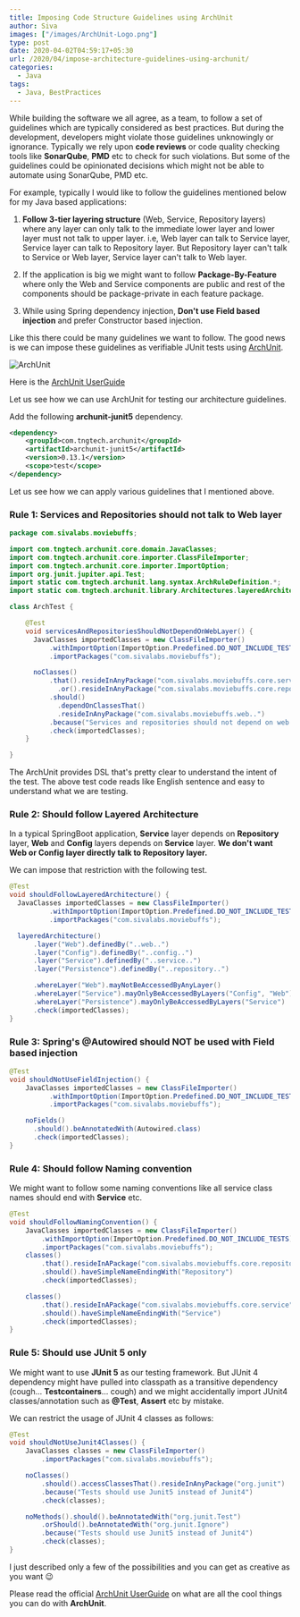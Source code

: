 ```yaml
---
title: Imposing Code Structure Guidelines using ArchUnit
author: Siva
images: ["/images/ArchUnit-Logo.png"]
type: post
date: 2020-04-02T04:59:17+05:30
url: /2020/04/impose-architecture-guidelines-using-archunit/
categories:
  - Java
tags:
  - Java, BestPractices
---
```

While building the software we all agree, as a team, to follow a set of guidelines which are typically considered as best practices.
But during the development, developers might violate those guidelines unknowingly or ignorance.
Typically we rely upon **code reviews** or code quality checking tools like **SonarQube**, **PMD** etc to check for such violations.
But some of the guidelines could be opinionated decisions which might not be able to automate using SonarQube, PMD etc.

For example, typically I would like to follow the guidelines mentioned below for my Java based applications:

1. **Follow 3-tier layering structure** (Web, Service, Repository layers) where any layer can only talk to the immediate lower layer and lower layer must not talk to upper layer.
   i.e, Web layer can talk to Service layer, Service layer can talk to Repository layer. But Repository layer can't talk to Service or Web layer, Service layer can't talk to Web layer.

2. If the application is big we might want to follow **Package-By-Feature** where only the Web and Service components are public and rest of the components should be package-private in each feature package.

3. While using Spring dependency injection, **Don't use Field based injection** and prefer Constructor based injection.

Like this there could be many guidelines we want to follow. The good news is we can impose these guidelines as verifiable JUnit tests using [ArchUnit](https://www.archunit.org/).

![ArchUnit](/images/ArchUnit-Logo.png "ArchUnit")

Here is the [ArchUnit UserGuide](https://www.archunit.org/userguide/html/000_Index.html)

Let us see how we can use ArchUnit for testing our architecture guidelines.

Add the following **archunit-junit5** dependency.

```xml
<dependency>
    <groupId>com.tngtech.archunit</groupId>
    <artifactId>archunit-junit5</artifactId>
    <version>0.13.1</version>
    <scope>test</scope>
</dependency>
```

Let us see how we can apply various guidelines that I mentioned above.

### Rule 1: Services and Repositories should not talk to Web layer

```java
package com.sivalabs.moviebuffs;

import com.tngtech.archunit.core.domain.JavaClasses;
import com.tngtech.archunit.core.importer.ClassFileImporter;
import com.tngtech.archunit.core.importer.ImportOption;
import org.junit.jupiter.api.Test;
import static com.tngtech.archunit.lang.syntax.ArchRuleDefinition.*;
import static com.tngtech.archunit.library.Architectures.layeredArchitecture;

class ArchTest {

    @Test
    void servicesAndRepositoriesShouldNotDependOnWebLayer() {
      JavaClasses importedClasses = new ClassFileImporter()
          .withImportOption(ImportOption.Predefined.DO_NOT_INCLUDE_TESTS)
          .importPackages("com.sivalabs.moviebuffs");

      noClasses()
          .that().resideInAnyPackage("com.sivalabs.moviebuffs.core.service..")
            .or().resideInAnyPackage("com.sivalabs.moviebuffs.core.repository..")
          .should()
            .dependOnClassesThat()
            .resideInAnyPackage("com.sivalabs.moviebuffs.web..")
          .because("Services and repositories should not depend on web layer")
          .check(importedClasses);
    }

}
```

The ArchUnit provides DSL that's pretty clear to understand the intent of the test. The above test code reads like English sentence and easy to understand what we are testing.

### Rule 2: Should follow Layered Architecture

In a typical SpringBoot application, **Service** layer depends on **Repository** layer, **Web** and **Config** layers depends on **Service** layer. **We don't want Web or Config layer directly talk to Repository layer.**

We can impose that restriction with the following test.

```java
@Test
void shouldFollowLayeredArchitecture() {
  JavaClasses importedClasses = new ClassFileImporter()
          .withImportOption(ImportOption.Predefined.DO_NOT_INCLUDE_TESTS)
          .importPackages("com.sivalabs.moviebuffs");

  layeredArchitecture()
      .layer("Web").definedBy("..web..")
      .layer("Config").definedBy("..config..")
      .layer("Service").definedBy("..service..")
      .layer("Persistence").definedBy("..repository..")

      .whereLayer("Web").mayNotBeAccessedByAnyLayer()
      .whereLayer("Service").mayOnlyBeAccessedByLayers("Config", "Web")
      .whereLayer("Persistence").mayOnlyBeAccessedByLayers("Service")
      .check(importedClasses);
}
```

### Rule 3: Spring's @Autowired should NOT be used with Field based injection

```java
@Test
void shouldNotUseFieldInjection() {
    JavaClasses importedClasses = new ClassFileImporter()
          .withImportOption(ImportOption.Predefined.DO_NOT_INCLUDE_TESTS)
          .importPackages("com.sivalabs.moviebuffs");

    noFields()
      .should().beAnnotatedWith(Autowired.class)
      .check(importedClasses);
}
```

### Rule 4: Should follow Naming convention

We might want to follow some naming conventions like all service class names should end with **Service** etc.

```java
@Test
void shouldFollowNamingConvention() {
    JavaClasses importedClasses = new ClassFileImporter()
        .withImportOption(ImportOption.Predefined.DO_NOT_INCLUDE_TESTS)
        .importPackages("com.sivalabs.moviebuffs");
    classes()
        .that().resideInAPackage("com.sivalabs.moviebuffs.core.repository")
        .should().haveSimpleNameEndingWith("Repository")
        .check(importedClasses);

    classes()
        .that().resideInAPackage("com.sivalabs.moviebuffs.core.service")
        .should().haveSimpleNameEndingWith("Service")
        .check(importedClasses);
}
```

### Rule 5: Should use JUnit 5 only

We might want to use **JUnit 5** as our testing framework. But JUnit 4 dependency might have pulled into classpath as a transitive dependency (cough... **Testcontainers**... cough) and we might accidentally import JUnit4 classes/annotation such as **@Test**, **Assert** etc by mistake.

We can restrict the usage of JUnit 4 classes as follows:

```java
@Test
void shouldNotUseJunit4Classes() {
    JavaClasses classes = new ClassFileImporter()
        .importPackages("com.sivalabs.moviebuffs");

    noClasses()
        .should().accessClassesThat().resideInAnyPackage("org.junit")
        .because("Tests should use Junit5 instead of Junit4")
        .check(classes);

    noMethods().should().beAnnotatedWith("org.junit.Test")
        .orShould().beAnnotatedWith("org.junit.Ignore")
        .because("Tests should use Junit5 instead of Junit4")
        .check(classes);
}
```

I just described only a few of the possibilities and you can get as creative as you want :wink:

Please read the official [ArchUnit UserGuide](https://www.archunit.org/userguide/html/000_Index.html) on what are all the cool things you can do with **ArchUnit**.
